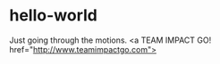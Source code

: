 # hello-world
Just going through the motions.
<a TEAM IMPACT GO! href="http://www.teamimpactgo.com">
</a>
